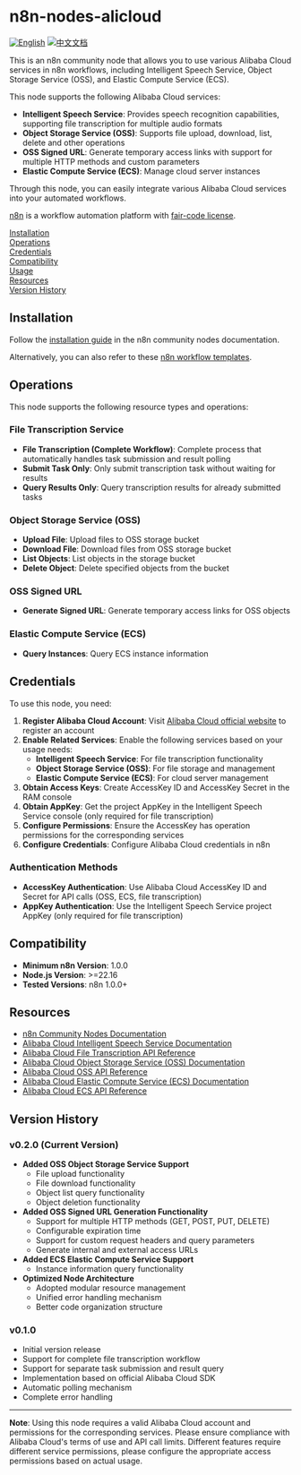 # n8n-nodes-alicloud

[![English](https://img.shields.io/badge/English-Click-yellow)](README.md)
[![中文文档](https://img.shields.io/badge/中文文档-点击查看-orange)](README-zh.md)

This is an n8n community node that allows you to use various Alibaba Cloud services in n8n workflows, including Intelligent Speech Service, Object Storage Service (OSS), and Elastic Compute Service (ECS).

This node supports the following Alibaba Cloud services:
- **Intelligent Speech Service**: Provides speech recognition capabilities, supporting file transcription for multiple audio formats
- **Object Storage Service (OSS)**: Supports file upload, download, list, delete and other operations
- **OSS Signed URL**: Generate temporary access links with support for multiple HTTP methods and custom parameters
- **Elastic Compute Service (ECS)**: Manage cloud server instances

Through this node, you can easily integrate various Alibaba Cloud services into your automated workflows.

[n8n](https://n8n.io/) is a workflow automation platform with [fair-code license](https://docs.n8n.io/reference/license/).

[Installation](#installation)  
[Operations](#operations)  
[Credentials](#credentials)  
[Compatibility](#compatibility)  
[Usage](#usage)  
[Resources](#resources)  
[Version History](#version-history)  

## Installation

Follow the [installation guide](https://docs.n8n.io/integrations/community-nodes/installation/) in the n8n community nodes documentation.

Alternatively, you can also refer to these [n8n workflow templates](https://github.com/crazyyanchao/n8n-workflow-template).

## Operations

This node supports the following resource types and operations:

### File Transcription Service
- **File Transcription (Complete Workflow)**: Complete process that automatically handles task submission and result polling
- **Submit Task Only**: Only submit transcription task without waiting for results
- **Query Results Only**: Query transcription results for already submitted tasks

### Object Storage Service (OSS)
- **Upload File**: Upload files to OSS storage bucket
- **Download File**: Download files from OSS storage bucket
- **List Objects**: List objects in the storage bucket
- **Delete Object**: Delete specified objects from the bucket

### OSS Signed URL
- **Generate Signed URL**: Generate temporary access links for OSS objects

### Elastic Compute Service (ECS)
- **Query Instances**: Query ECS instance information

## Credentials

To use this node, you need:

1. **Register Alibaba Cloud Account**: Visit [Alibaba Cloud official website](https://www.aliyun.com/) to register an account
2. **Enable Related Services**: Enable the following services based on your usage needs:
   - **Intelligent Speech Service**: For file transcription functionality
   - **Object Storage Service (OSS)**: For file storage and management
   - **Elastic Compute Service (ECS)**: For cloud server management
3. **Obtain Access Keys**: Create AccessKey ID and AccessKey Secret in the RAM console
4. **Obtain AppKey**: Get the project AppKey in the Intelligent Speech Service console (only required for file transcription)
5. **Configure Permissions**: Ensure the AccessKey has operation permissions for the corresponding services
6. **Configure Credentials**: Configure Alibaba Cloud credentials in n8n

### Authentication Methods
- **AccessKey Authentication**: Use Alibaba Cloud AccessKey ID and Secret for API calls (OSS, ECS, file transcription)
- **AppKey Authentication**: Use the Intelligent Speech Service project AppKey (only required for file transcription)

## Compatibility

- **Minimum n8n Version**: 1.0.0
- **Node.js Version**: >=22.16
- **Tested Versions**: n8n 1.0.0+

## Resources

* [n8n Community Nodes Documentation](https://docs.n8n.io/integrations/#community-nodes)
* [Alibaba Cloud Intelligent Speech Service Documentation](https://help.aliyun.com/product/30413.html)
* [Alibaba Cloud File Transcription API Reference](https://help.aliyun.com/document_detail/90727.html)
* [Alibaba Cloud Object Storage Service (OSS) Documentation](https://help.aliyun.com/product/31815.html)
* [Alibaba Cloud OSS API Reference](https://help.aliyun.com/document_detail/31947.html)
* [Alibaba Cloud Elastic Compute Service (ECS) Documentation](https://help.aliyun.com/product/25365.html)
* [Alibaba Cloud ECS API Reference](https://help.aliyun.com/document_detail/25484.html)

## Version History

### v0.2.0 (Current Version)
- **Added OSS Object Storage Service Support**
  - File upload functionality
  - File download functionality
  - Object list query functionality
  - Object deletion functionality
- **Added OSS Signed URL Generation Functionality**
  - Support for multiple HTTP methods (GET, POST, PUT, DELETE)
  - Configurable expiration time
  - Support for custom request headers and query parameters
  - Generate internal and external access URLs
- **Added ECS Elastic Compute Service Support**
  - Instance information query functionality
- **Optimized Node Architecture**
  - Adopted modular resource management
  - Unified error handling mechanism
  - Better code organization structure

### v0.1.0
- Initial version release
- Support for complete file transcription workflow
- Support for separate task submission and result query
- Implementation based on official Alibaba Cloud SDK
- Automatic polling mechanism
- Complete error handling

---

**Note**: Using this node requires a valid Alibaba Cloud account and permissions for the corresponding services. Please ensure compliance with Alibaba Cloud's terms of use and API call limits. Different features require different service permissions, please configure the appropriate access permissions based on actual usage.
